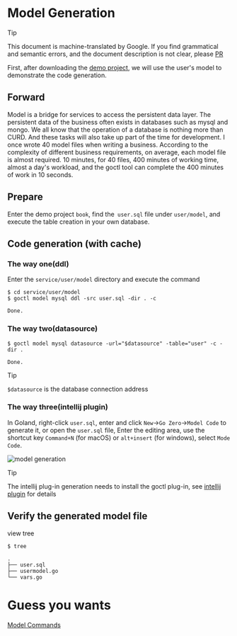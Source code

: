 # Model Generation
> [!TIP]
> This document is machine-translated by Google. If you find grammatical and semantic errors, and the document description is not clear, please [PR](doc-contibute.md)


First, after downloading the [demo project](https://go-zero.dev/en/resource/book.zip), we will use the user's model to demonstrate the code generation.

## Forward
Model is a bridge for services to access the persistent data layer. The persistent data of the business often exists in databases such as mysql and mongo. We all know that the operation of a database is nothing more than CURD.
And these tasks will also take up part of the time for development. I once wrote 40 model files when writing a business. According to the complexity of different business requirements, on average, each model file is almost required.
10 minutes, for 40 files, 400 minutes of working time, almost a day's workload, and the goctl tool can complete the 400 minutes of work in 10 seconds.

## Prepare
Enter the demo project `book`, find the` user.sql` file under `user/model`, and execute the table creation in your own database.

## Code generation (with cache)
### The way one(ddl)
Enter the `service/user/model` directory and execute the command
```shell
$ cd service/user/model
$ goctl model mysql ddl -src user.sql -dir . -c
```
```text
Done.
```

### The way two(datasource)
```shell
$ goctl model mysql datasource -url="$datasource" -table="user" -c -dir .
```
```text
Done.
```
> [!TIP]
> `$datasource` is the database connection address

### The way three(intellij plugin)
In Goland, right-click `user.sql`, enter and click `New`->`Go Zero`->`Model Code` to generate it, or open the `user.sql` file,
Enter the editing area, use the shortcut key `Command+N` (for macOS) or `alt+insert` (for windows), select `Mode Code`.

![model generation](https://zeromicro.github.io/go-zero/resource/intellij-model.png)

> [!TIP]
> The intellij plug-in generation needs to install the goctl plug-in, see [intellij plugin](intellij.md) for details

## Verify the generated model file
view tree
```shell
$ tree
```
```text
.
├── user.sql
├── usermodel.go
└── vars.go
```

# Guess you wants
[Model Commands](goctl-model.md)
